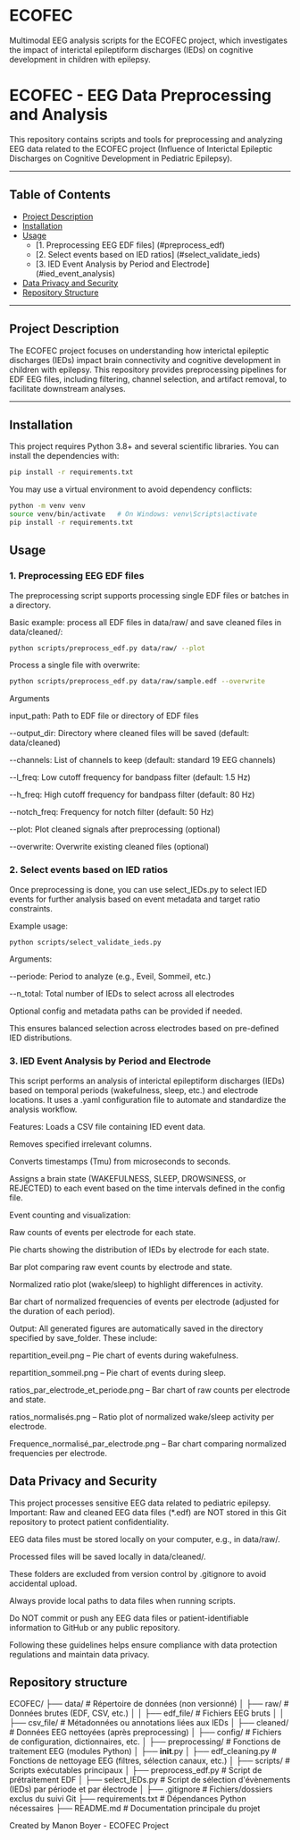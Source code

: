 # ECOFEC
Multimodal EEG analysis scripts for the ECOFEC project, which investigates the impact of interictal epileptiform discharges (IEDs) on cognitive development in children with epilepsy.

# ECOFEC - EEG Data Preprocessing and Analysis

This repository contains scripts and tools for preprocessing and analyzing EEG data related to the ECOFEC project (Influence of Interictal Epileptic Discharges on Cognitive Development in Pediatric Epilepsy).

---

## Table of Contents

- [Project Description](#project-description)  
- [Installation](#installation)  
- [Usage](#usage) 
    - [1. Preprocessing EEG EDF files] (#preprocess_edf)
    - [2. Select events based on IED ratios] (#select_validate_ieds)
    - [3. IED Event Analysis by Period and Electrode] (#ied_event_analysis)
- [Data Privacy and Security](#data-privacy-and-security)  
- [Repository Structure](#repository-structure)  

---

## Project Description

The ECOFEC project focuses on understanding how interictal epileptic discharges (IEDs) impact brain connectivity and cognitive development in children with epilepsy. This repository provides preprocessing pipelines for EDF EEG files, including filtering, channel selection, and artifact removal, to facilitate downstream analyses.

---

## Installation

This project requires Python 3.8+ and several scientific libraries. You can install the dependencies with:

```bash
pip install -r requirements.txt
```

You may use a virtual environment to avoid dependency conflicts:

```bash
python -m venv venv
source venv/bin/activate   # On Windows: venv\Scripts\activate
pip install -r requirements.txt
```

## Usage

### 1. Preprocessing EEG EDF files

The preprocessing script supports processing single EDF files or batches in a directory.

Basic example: process all EDF files in data/raw/ and save cleaned files in data/cleaned/:
```bash
python scripts/preprocess_edf.py data/raw/ --plot
```

Process a single file with overwrite:
```bash
python scripts/preprocess_edf.py data/raw/sample.edf --overwrite
```

Arguments

input_path: Path to EDF file or directory of EDF files

--output_dir: Directory where cleaned files will be saved (default: data/cleaned)

--channels: List of channels to keep (default: standard 19 EEG channels)

--l_freq: Low cutoff frequency for bandpass filter (default: 1.5 Hz)

--h_freq: High cutoff frequency for bandpass filter (default: 80 Hz)

--notch_freq: Frequency for notch filter (default: 50 Hz)

--plot: Plot cleaned signals after preprocessing (optional)

--overwrite: Overwrite existing cleaned files (optional)

### 2. Select events based on IED ratios
Once preprocessing is done, you can use select_IEDs.py to select IED events for further analysis based on event metadata and target ratio constraints.

Example usage:
```bash
python scripts/select_validate_ieds.py
```

Arguments:

--periode: Period to analyze (e.g., Eveil, Sommeil, etc.)

--n_total: Total number of IEDs to select across all electrodes

Optional config and metadata paths can be provided if needed.

This ensures balanced selection across electrodes based on pre-defined IED distributions.

### 3. IED Event Analysis by Period and Electrode

This script performs an analysis of interictal epileptiform discharges (IEDs) based on temporal periods (wakefulness, sleep, etc.) and electrode locations. It uses a .yaml configuration file to automate and standardize the analysis workflow.

Features:
Loads a CSV file containing IED event data.

Removes specified irrelevant columns.

Converts timestamps (Tmu) from microseconds to seconds.

Assigns a brain state (WAKEFULNESS, SLEEP, DROWSINESS, or REJECTED) to each event based on the time intervals defined in the config file.

Event counting and visualization:

Raw counts of events per electrode for each state.

Pie charts showing the distribution of IEDs by electrode for each state.

Bar plot comparing raw event counts by electrode and state.

Normalized ratio plot (wake/sleep) to highlight differences in activity.

Bar chart of normalized frequencies of events per electrode (adjusted for the duration of each period).

Output:
All generated figures are automatically saved in the directory specified by save_folder. These include:

repartition_eveil.png – Pie chart of events during wakefulness.

repartition_sommeil.png – Pie chart of events during sleep.

ratios_par_electrode_et_periode.png – Bar chart of raw counts per electrode and state.

ratios_normalisés.png – Ratio plot of normalized wake/sleep activity per electrode.

Frequence_normalisé_par_electrode.png – Bar chart comparing normalized frequencies per electrode.


## Data Privacy and Security

This project processes sensitive EEG data related to pediatric epilepsy.
Important: Raw and cleaned EEG data files (*.edf) are NOT stored in this Git repository to protect patient confidentiality.

EEG data files must be stored locally on your computer, e.g., in data/raw/.

Processed files will be saved locally in data/cleaned/.

These folders are excluded from version control by .gitignore to avoid accidental upload.

Always provide local paths to data files when running scripts.

Do NOT commit or push any EEG data files or patient-identifiable information to GitHub or any public repository.

Following these guidelines helps ensure compliance with data protection regulations and maintain data privacy.

## Repository structure 

ECOFEC/
├── data/                          # Répertoire de données (non versionné)
│   ├── raw/                      # Données brutes (EDF, CSV, etc.)
│   │   ├── edf_file/            # Fichiers EEG bruts
│   │   ├── csv_file/            # Métadonnées ou annotations liées aux IEDs
│   ├── cleaned/                 # Données EEG nettoyées (après preprocessing)
│   ├── config/                  # Fichiers de configuration, dictionnaires, etc.
│
├── preprocessing/               # Fonctions de traitement EEG (modules Python)
│   ├── __init__.py
│   ├── edf_cleaning.py         # Fonctions de nettoyage EEG (filtres, sélection canaux, etc.)
│
├── scripts/                     # Scripts exécutables principaux
│   ├── preprocess_edf.py       # Script de prétraitement EDF
│   ├── select_IEDs.py          # Script de sélection d'évènements (IEDs) par période et par électrode
│
├── .gitignore                   # Fichiers/dossiers exclus du suivi Git
├── requirements.txt             # Dépendances Python nécessaires
├── README.md                    # Documentation principale du projet


Created by Manon Boyer - ECOFEC Project
